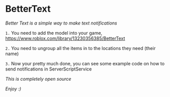 # BetterText
*Better Text is a simple way to make text notifications*

`1.` You need to add the model into your game, https://www.roblox.com/library/13230356385/BetterText  
  
`2.` You need to ungroup all the items in to the locations they need (their name)

`3.` Now your pretty much done, you can see some example code on how to send notifications in ServerScriptService

_This is completely open source_  

_Enjoy :)_
